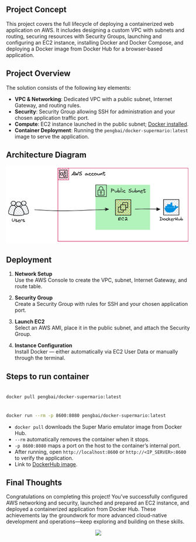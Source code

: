 ## Project Concept

This project covers the full lifecycle of deploying a containerized web application on AWS. It includes designing a custom VPC with subnets and routing, securing resources with Security Groups, launching and configuring an EC2 instance, installing Docker and Docker Compose, and deploying a Docker image from Docker Hub for a browser‑based application.

## Project Overview

The solution consists of the following key elements:

- **VPC & Networking**: Dedicated VPC with a public subnet, Internet Gateway, and routing rules.
- **Security**: Security Group allowing SSH for administration and your chosen application traffic port.
- **Compute**: EC2 instance launched in the public subnet; [Docker installed](https://docs.docker.com/get-started/get-docker/).
- **Container Deployment**: Running the `pengbai/docker-supermario:latest` image to serve the application.

## Architecture Diagram

![Infrastructure Diagram](diagram.png)

## Deployment

1. **Network Setup**  
   Use the AWS Console to create the VPC, subnet, Internet Gateway, and route table.

2. **Security Group**  
   Create a Security Group with rules for SSH and your chosen application port.

3. **Launch EC2**  
   Select an AWS AMI, place it in the public subnet, and attach the Security Group.

4. **Instance Configuration**  
   Install Docker — either automatically via EC2 User Data or manually through the terminal.

## Steps to run container

```bash

docker pull pengbai/docker-supermario:latest


docker run --rm -p 8600:8080 pengbai/docker-supermario:latest
```

- `docker pull` downloads the Super Mario emulator image from Docker Hub.
- `--rm` automatically removes the container when it stops.
- `-p 8600:8080` maps a port on the host to the container’s internal port.
- After running, open `http://localhost:8600` or `http://<IP_SERVER>:8600` to verify the application.
- Link to [DockerHub image](https://hub.docker.com/r/pengbai/docker-supermario).

## Final Thoughts

Congratulations on completing this project! You’ve successfully configured AWS networking and security, launched and prepared an EC2 instance, and deployed a containerized application from Docker Hub. These achievements lay the groundwork for more advanced cloud-native development and operations—keep exploring and building on these skills.

<p align="center">
  <img src="https://i.giphy.com/media/v1.Y2lkPTc5MGI3NjExNXY3NDdrZHQwN3dsbmE5eTNnZG10Nm1ucXB1bXRhcHBsNnRrdnJoeSZlcD12MV9pbnRlcm5hbF9naWZfYnlfaWQmY3Q9Zw/bKBM7H63PIykM/giphy.gif" width="70%">
</p>

